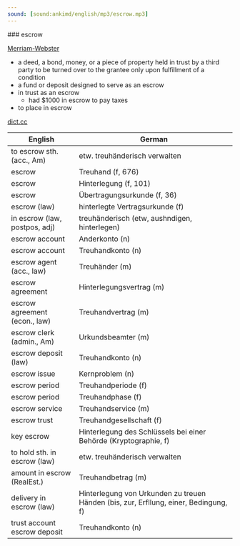 ```yaml
---
sound: [sound:ankimd/english/mp3/escrow.mp3]
---
```


\### escrow

[Merriam-Webster](https://www.merriam-webster.com/dictionary/escrow)

- a deed, a bond, money, or a piece of property held in trust by a third party to be turned over to the grantee only upon fulfillment of a condition
- a fund or deposit designed to serve as an escrow
- in trust as an escrow
    - had $1000 in escrow to pay taxes
- to place in escrow

[dict.cc](https://www.dict.cc/escrow)

| English        | German       |
| -------------- | ------------ |
| to escrow sth. (acc., Am) | etw. treuhänderisch verwalten |
| escrow | Treuhand (f, 676) |
| escrow | Hinterlegung (f, 101) |
| escrow | Übertragungsurkunde (f, 36) |
| escrow (law) | hinterlegte Vertragsurkunde (f) |
| in escrow (law, postpos, adj) | treuhänderisch (etw, aushndigen, hinterlegen) |
| escrow account | Anderkonto (n) |
| escrow account | Treuhandkonto (n) |
| escrow agent (acc., law) | Treuhänder (m) |
| escrow agreement | Hinterlegungsvertrag (m) |
| escrow agreement (econ., law) | Treuhandvertrag (m) |
| escrow clerk (admin., Am) | Urkundsbeamter (m) |
| escrow deposit (law) | Treuhandkonto (n) |
| escrow issue | Kernproblem (n) |
| escrow period | Treuhandperiode (f) |
| escrow period | Treuhandphase (f) |
| escrow service | Treuhandservice (m) |
| escrow trust | Treuhandgesellschaft (f) |
| key escrow | Hinterlegung des Schlüssels bei einer Behörde (Kryptographie, f) |
| to hold sth. in escrow (law) | etw. treuhänderisch verwalten |
| amount in escrow (RealEst.) | Treuhandbetrag (m) |
| delivery in escrow (law) | Hinterlegung von Urkunden zu treuen Händen (bis, zur, Erfllung, einer, Bedingung, f) |
| trust account escrow deposit | Treuhandkonto (n) |
